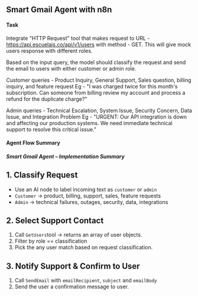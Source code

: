 ## Smart Gmail Agent with n8n

#### Task 
Integrate "HTTP Request" tool that makes request to URL - https://api.escuelajs.co/api/v1/users with method - GET. This will give mock users response with different roles.

Based on the input query, the model should classify the request and send the email to users with either customer or admin role.

Customer queries - Product Inquiry, General Support, Sales question, billing inquiry, and feature request
Eg - "I was charged twice for this month's subscription. Can someone from billing review my account and process a refund for the duplicate charge?"

Admin queries - Technical Escalation, System Issue, Security Concern, Data Issue, and Integration Problem
Eg - "URGENT: Our API integration is down and affecting our production systems. We need immediate technical support to resolve this critical issue."


#### Agent Flow Summary

##### Smart Gmail Agent – Implementation Summary

## 1. Classify Request
- Use an AI node to label incoming text as `customer` or `admin`
- `Customer` → product, billing, support, sales, feature requests  
- `Admin` → technical failures, outages, security, data, integrations  

## 2. Select Support Contact
1. Call `GetUsers`tool → returns an array of user objects.
2. Filter by role == classification
3. Pick the any user match based on request classification.

## 3. Notify Support & Confirm to User
1. Call `SendEmail` with `emailRecipient`, `subject` and `emailBody`
2. Send the user a confirmation message to user.










